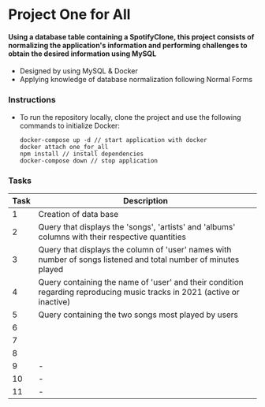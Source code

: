 # Project One for All

#### Using a database table containing a SpotifyClone, this project consists of normalizing the application's information and performing challenges to obtain the desired information using MySQL

* Designed by using MySQL & Docker
* Applying knowledge of database normalization following Normal Forms

### Instructions
* To run the repository locally, clone the project and use the following commands to initialize Docker:
  
  ```
  docker-compose up -d // start application with docker
  docker attach one_for_all
  npm install // install dependencies
  docker-compose down // stop application
  ```

### Tasks

  | Task     | Description |
  | ----------- | ----------- |
  | 1   | Creation of data base |
  | 2   | Query that displays the 'songs', 'artists' and 'albums' columns with their respective quantities |
  | 3   | Query that displays the column of 'user' names with number of songs listened and total number of minutes played |
  | 4   | Query containing the name of 'user' and their condition regarding reproducing music tracks in 2021 (active or inactive) |
  | 5   | Query containing the two songs most played by users |
  | 6   |  |
  | 7   |  |
  | 8   |  |
  | 9   | - |
  | 10  | - |
  | 11  | - |
